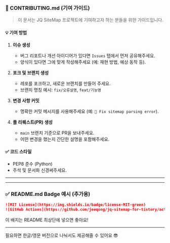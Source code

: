 ### 📄 CONTRIBUTING.md (기여 가이드)

> 이 문서는 JQ SiteMap 프로젝트에 기여하고자 하는 분들을 위한 가이드입니다.

#### 💡 기여 방법

1. **이슈 생성**

   - 버그 리포트나 개선 아이디어가 있다면 `Issues` 탭에서 먼저 공유해주세요.
   - 양식이 있다면 그에 맞게 작성해주세요 (예: 재현 방법, 예상 동작 등).

2. **포크 및 브랜치 생성**

   - 레포를 포크하고, 새로운 브랜치를 만들어 주세요.
   - 브랜치 명칭 예시: `fix/오류설명`, `feat/기능명`

3. **변경 사항 커밋**
   - 명확한 커밋 메시지를 사용해주세요 (예: `🔧 Fix sitemap parsing error`).
4. **풀 리퀘스트(PR) 생성**
   - `main` 브랜치 기준으로 PR을 보내주세요.
   - 어떤 변경을 했는지 간단한 설명을 포함해주세요.

#### ✅ 코드 스타일

- PEP8 준수 (Python)
- 주석 및 문서화 신경써주세요.

---

---

### ✅ README.md Badge 예시 (추가용)

```markdown
![MIT License](https://img.shields.io/badge/license-MIT-green)
![GitHub Actions](https://github.com/jeeqong/jq-sitemap-for-tistory/actions/workflows/deploy.yml/badge.svg)
```

이 배지는 README 최상단에 넣으면 좋아요!

---

필요하면 한글/영문 버전으로 나눠서도 제공해줄 수 있어요 😎
